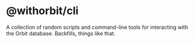 # @withorbit/cli

A collection of random scripts and command-line tools for interacting with the Orbit database. Backfills, things like that.
